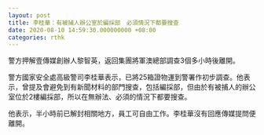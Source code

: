 ```yaml
---
layout: post
title: 李桂華：有被捕人辦公室於編採部　必須情況下都要搜查
date: 2020-08-10 14:59:30.000000000 +08:00
categories: rthk
---
```


警方押解壹傳媒創辦人黎智英，返回集團將軍澳總部調查3個多小時後離開。

警方國家安全處高級警司李桂華表示，已將25箱證物運到警署作初步調查。他表示，曾提及會避免到有新聞材料的部門搜查，包括編採部，但由於有被捕人的辦公室位於2樓編採部，所以在無辦法、必須的情況下都要搜查。

他表示，半小時前已解封相關地方，員工可自由工作。李桂華沒有回應傳媒提問便離開。
